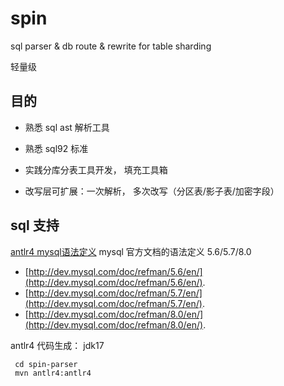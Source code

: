 # spin
sql parser &amp; db route &amp; rewrite for table sharding

轻量级

## 目的
- 熟悉 sql ast 解析工具
- 熟悉 sql92 标准
- 实践分库分表工具开发， 填充工具箱

- 改写层可扩展：一次解析， 多次改写（分区表/影子表/加密字段）


## sql 支持
[antlr4 mysql语法定义](https://github.com/susongyan/grammars-v4/tree/master/sql/mysql/Positive-Technologies)
mysql 官方文档的语法定义 5.6/5.7/8.0 
- [http://dev.mysql.com/doc/refman/5.6/en/](http://dev.mysql.com/doc/refman/5.6/en/).
- [http://dev.mysql.com/doc/refman/5.7/en/](http://dev.mysql.com/doc/refman/5.7/en/).
- [http://dev.mysql.com/doc/refman/8.0/en/](http://dev.mysql.com/doc/refman/8.0/en/).


antlr4 代码生成：
jdk17
```shell
 cd spin-parser
 mvn antlr4:antlr4
 ```
